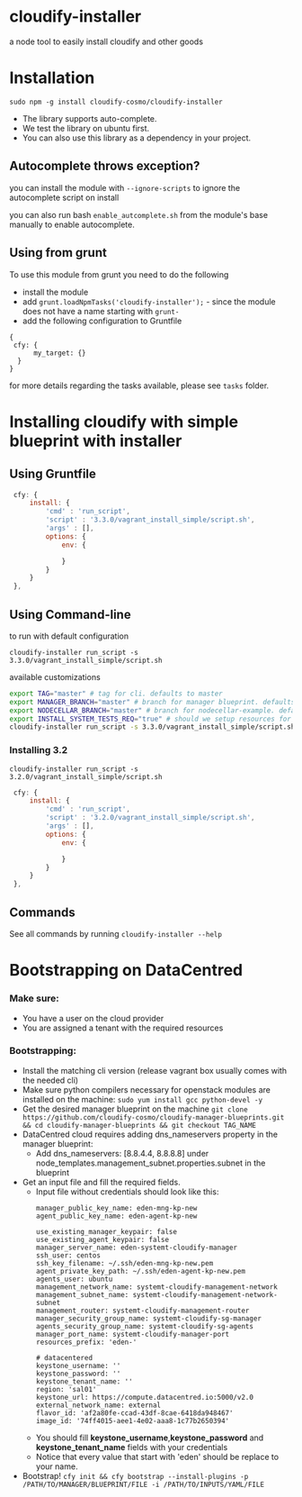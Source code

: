# cloudify-installer

a node tool to easily install cloudify and other goods


# Installation

```
sudo npm -g install cloudify-cosmo/cloudify-installer
```

 - The library supports auto-complete.
 - We test the library on ubuntu first.
 - You can also use this library as a dependency in your project.

## Autocomplete throws exception?

you can install the module with `--ignore-scripts` to ignore the autocomplete script on install

you can also run bash `enable_autcomplete.sh` from the module's base manually to enable autocomplete.

## Using from grunt

To use this module from grunt you need to do the following

 - install the module
 - add `grunt.loadNpmTasks('cloudify-installer');` - since the module does not have a name starting with `grunt-`
 - add the following configuration to Gruntfile

```
{
 cfy: {
      my_target: {}
  }
}
```

for more details regarding the tasks available, please see `tasks` folder.

# Installing cloudify with simple blueprint with installer

## Using Gruntfile

```js
 cfy: {
     install: {
         'cmd' : 'run_script',
         'script' : '3.3.0/vagrant_install_simple/script.sh',
         'args' : [],
         options: {
             env: {

             }
         }
     }
 },
```
## Using Command-line

to run with default configuration

`cloudify-installer run_script -s 3.3.0/vagrant_install_simple/script.sh`

available customizations

```bash
export TAG="master" # tag for cli. defaults to master
export MANAGER_BRANCH="master" # branch for manager blueprint. defaults to $TAG
export NODECELLAR_BRANCH="master" # branch for nodecellar-example. defaults to $TAG
export INSTALL_SYSTEM_TESTS_REQ="true" # should we setup resources for tests? defaults to ''. if not empty then true. 
cloudify-installer run_script -s 3.3.0/vagrant_install_simple/script.sh
```

### Installing 3.2

`cloudify-installer run_script -s 3.2.0/vagrant_install_simple/script.sh`


```js
 cfy: {
     install: {
         'cmd' : 'run_script',
         'script' : '3.2.0/vagrant_install_simple/script.sh',
         'args' : [],
         options: {
             env: {

             }
         }
     }
 },
```

## Commands

See all commands by running `cloudify-installer --help`

# Bootstrapping on DataCentred
### Make sure:
- You have a user on the cloud provider
- You are assigned a tenant with the required resources

### Bootstrapping:
- Install the matching cli version (release vagrant box usually comes with the needed cli)
- Make sure python compilers necessary for openstack modules are installed on the machine:
`sudo yum install gcc python-devel -y`
- Get the desired manager blueprint on the machine
`git clone https://github.com/cloudify-cosmo/cloudify-manager-blueprints.git && cd cloudify-manager-blueprints && git checkout TAG_NAME`
- DataCentred cloud requires adding dns_nameservers property in the manager blueprint:
    - Add dns_nameservers: [8.8.4.4, 8.8.8.8]
      under node_templates.management_subnet.properties.subnet
      in the blueprint
- Get an input file and fill the required fields.
    - Input file without credentials should look like this:
        ```
        manager_public_key_name: eden-mng-kp-new
        agent_public_key_name: eden-agent-kp-new

        use_existing_manager_keypair: false
        use_existing_agent_keypair: false
        manager_server_name: eden-systemt-cloudify-manager
        ssh_user: centos
        ssh_key_filename: ~/.ssh/eden-mng-kp-new.pem
        agent_private_key_path: ~/.ssh/eden-agent-kp-new.pem
        agents_user: ubuntu
        management_network_name: systemt-cloudify-management-network
        management_subnet_name: systemt-cloudify-management-network-subnet
        management_router: systemt-cloudify-management-router
        manager_security_group_name: systemt-cloudify-sg-manager
        agents_security_group_name: systemt-cloudify-sg-agents
        manager_port_name: systemt-cloudify-manager-port
        resources_prefix: 'eden-'

        # datacentered
        keystone_username: ''
        keystone_password: ''
        keystone_tenant_name: ''
        region: 'sal01'
        keystone_url: https://compute.datacentred.io:5000/v2.0
        external_network_name: external
        flavor_id: 'af2a80fe-ccad-43df-8cae-6418da948467'
        image_id: '74ff4015-aee1-4e02-aaa8-1c77b2650394'
        ```
    - You should fill **keystone_username**,**keystone_password** and **keystone_tenant_name** fields with your credentials
    - Notice that every value that start with 'eden' should be replace to your name.
- Bootstrap!
`cfy init && cfy bootstrap --install-plugins -p /PATH/TO/MANAGER/BLUEPRINT/FILE -i /PATH/TO/INPUTS/YAML/FILE`